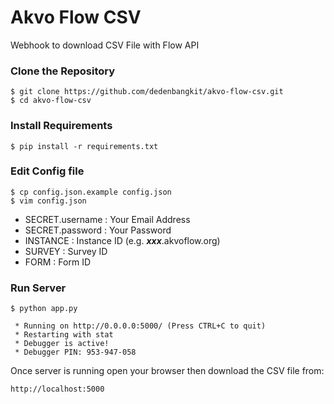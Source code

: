 # Akvo Flow CSV

Webhook to download CSV File with Flow API

### Clone the Repository

```
$ git clone https://github.com/dedenbangkit/akvo-flow-csv.git
$ cd akvo-flow-csv
```

### Install Requirements

```
$ pip install -r requirements.txt
```

### Edit Config file

```
$ cp config.json.example config.json
$ vim config.json
```

- SECRET.username : Your Email Address
- SECRET.password : Your Password
- INSTANCE : Instance ID (e.g. ***xxx***.akvoflow.org)
- SURVEY : Survey ID
- FORM : Form ID

### Run Server

```
$ python app.py

 * Running on http://0.0.0.0:5000/ (Press CTRL+C to quit)
 * Restarting with stat
 * Debugger is active!
 * Debugger PIN: 953-947-058

```

Once server is running open your browser then download the CSV file from:

```http://localhost:5000```
